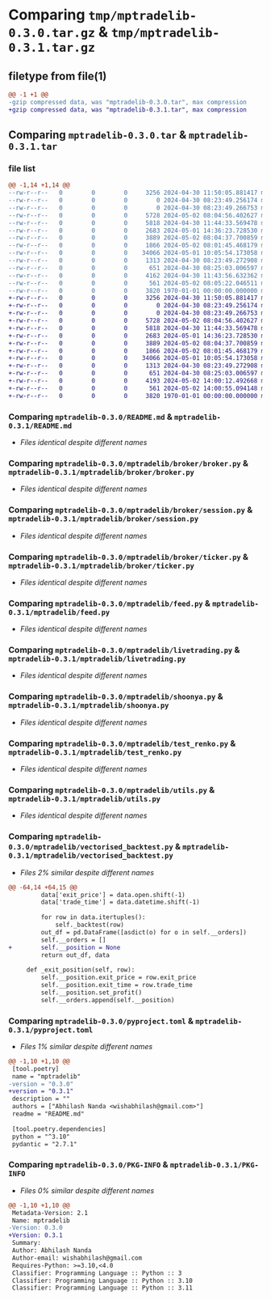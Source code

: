 # Comparing `tmp/mptradelib-0.3.0.tar.gz` & `tmp/mptradelib-0.3.1.tar.gz`

## filetype from file(1)

```diff
@@ -1 +1 @@
-gzip compressed data, was "mptradelib-0.3.0.tar", max compression
+gzip compressed data, was "mptradelib-0.3.1.tar", max compression
```

## Comparing `mptradelib-0.3.0.tar` & `mptradelib-0.3.1.tar`

### file list

```diff
@@ -1,14 +1,14 @@
--rw-r--r--   0        0        0     3256 2024-04-30 11:50:05.881417 mptradelib-0.3.0/README.md
--rw-r--r--   0        0        0        0 2024-04-30 08:23:49.256174 mptradelib-0.3.0/mptradelib/__init__.py
--rw-r--r--   0        0        0        0 2024-04-30 08:23:49.266753 mptradelib-0.3.0/mptradelib/broker/__init__.py
--rw-r--r--   0        0        0     5728 2024-05-02 08:04:56.402627 mptradelib-0.3.0/mptradelib/broker/broker.py
--rw-r--r--   0        0        0     5818 2024-04-30 11:44:33.569478 mptradelib-0.3.0/mptradelib/broker/session.py
--rw-r--r--   0        0        0     2683 2024-05-01 14:36:23.728530 mptradelib-0.3.0/mptradelib/broker/ticker.py
--rw-r--r--   0        0        0     3889 2024-05-02 08:04:37.700859 mptradelib-0.3.0/mptradelib/feed.py
--rw-r--r--   0        0        0     1866 2024-05-02 08:01:45.468179 mptradelib-0.3.0/mptradelib/livetrading.py
--rw-r--r--   0        0        0    34066 2024-05-01 10:05:54.173058 mptradelib-0.3.0/mptradelib/shoonya.py
--rw-r--r--   0        0        0     1313 2024-04-30 08:23:49.272908 mptradelib-0.3.0/mptradelib/test_renko.py
--rw-r--r--   0        0        0      651 2024-04-30 08:25:03.006597 mptradelib-0.3.0/mptradelib/utils.py
--rw-r--r--   0        0        0     4162 2024-04-30 11:43:56.632362 mptradelib-0.3.0/mptradelib/vectorised_backtest.py
--rw-r--r--   0        0        0      561 2024-05-02 08:05:22.046511 mptradelib-0.3.0/pyproject.toml
--rw-r--r--   0        0        0     3820 1970-01-01 00:00:00.000000 mptradelib-0.3.0/PKG-INFO
+-rw-r--r--   0        0        0     3256 2024-04-30 11:50:05.881417 mptradelib-0.3.1/README.md
+-rw-r--r--   0        0        0        0 2024-04-30 08:23:49.256174 mptradelib-0.3.1/mptradelib/__init__.py
+-rw-r--r--   0        0        0        0 2024-04-30 08:23:49.266753 mptradelib-0.3.1/mptradelib/broker/__init__.py
+-rw-r--r--   0        0        0     5728 2024-05-02 08:04:56.402627 mptradelib-0.3.1/mptradelib/broker/broker.py
+-rw-r--r--   0        0        0     5818 2024-04-30 11:44:33.569478 mptradelib-0.3.1/mptradelib/broker/session.py
+-rw-r--r--   0        0        0     2683 2024-05-01 14:36:23.728530 mptradelib-0.3.1/mptradelib/broker/ticker.py
+-rw-r--r--   0        0        0     3889 2024-05-02 08:04:37.700859 mptradelib-0.3.1/mptradelib/feed.py
+-rw-r--r--   0        0        0     1866 2024-05-02 08:01:45.468179 mptradelib-0.3.1/mptradelib/livetrading.py
+-rw-r--r--   0        0        0    34066 2024-05-01 10:05:54.173058 mptradelib-0.3.1/mptradelib/shoonya.py
+-rw-r--r--   0        0        0     1313 2024-04-30 08:23:49.272908 mptradelib-0.3.1/mptradelib/test_renko.py
+-rw-r--r--   0        0        0      651 2024-04-30 08:25:03.006597 mptradelib-0.3.1/mptradelib/utils.py
+-rw-r--r--   0        0        0     4193 2024-05-02 14:00:12.492668 mptradelib-0.3.1/mptradelib/vectorised_backtest.py
+-rw-r--r--   0        0        0      561 2024-05-02 14:00:55.094148 mptradelib-0.3.1/pyproject.toml
+-rw-r--r--   0        0        0     3820 1970-01-01 00:00:00.000000 mptradelib-0.3.1/PKG-INFO
```

### Comparing `mptradelib-0.3.0/README.md` & `mptradelib-0.3.1/README.md`

 * *Files identical despite different names*

### Comparing `mptradelib-0.3.0/mptradelib/broker/broker.py` & `mptradelib-0.3.1/mptradelib/broker/broker.py`

 * *Files identical despite different names*

### Comparing `mptradelib-0.3.0/mptradelib/broker/session.py` & `mptradelib-0.3.1/mptradelib/broker/session.py`

 * *Files identical despite different names*

### Comparing `mptradelib-0.3.0/mptradelib/broker/ticker.py` & `mptradelib-0.3.1/mptradelib/broker/ticker.py`

 * *Files identical despite different names*

### Comparing `mptradelib-0.3.0/mptradelib/feed.py` & `mptradelib-0.3.1/mptradelib/feed.py`

 * *Files identical despite different names*

### Comparing `mptradelib-0.3.0/mptradelib/livetrading.py` & `mptradelib-0.3.1/mptradelib/livetrading.py`

 * *Files identical despite different names*

### Comparing `mptradelib-0.3.0/mptradelib/shoonya.py` & `mptradelib-0.3.1/mptradelib/shoonya.py`

 * *Files identical despite different names*

### Comparing `mptradelib-0.3.0/mptradelib/test_renko.py` & `mptradelib-0.3.1/mptradelib/test_renko.py`

 * *Files identical despite different names*

### Comparing `mptradelib-0.3.0/mptradelib/utils.py` & `mptradelib-0.3.1/mptradelib/utils.py`

 * *Files identical despite different names*

### Comparing `mptradelib-0.3.0/mptradelib/vectorised_backtest.py` & `mptradelib-0.3.1/mptradelib/vectorised_backtest.py`

 * *Files 2% similar despite different names*

```diff
@@ -64,14 +64,15 @@
         data['exit_price'] = data.open.shift(-1)
         data['trade_time'] = data.datetime.shift(-1)
 
         for row in data.itertuples():
             self._backtest(row)
         out_df = pd.DataFrame([asdict(o) for o in self.__orders])
         self.__orders = []
+        self.__position = None
         return out_df, data
 
     def _exit_position(self, row):
         self.__position.exit_price = row.exit_price
         self.__position.exit_time = row.trade_time
         self.__position.set_profit()
         self.__orders.append(self.__position)
```

### Comparing `mptradelib-0.3.0/pyproject.toml` & `mptradelib-0.3.1/pyproject.toml`

 * *Files 1% similar despite different names*

```diff
@@ -1,10 +1,10 @@
 [tool.poetry]
 name = "mptradelib"
-version = "0.3.0"
+version = "0.3.1"
 description = ""
 authors = ["Abhilash Nanda <wishabhilash@gmail.com>"]
 readme = "README.md"
 
 [tool.poetry.dependencies]
 python = "^3.10"
 pydantic = "2.7.1"
```

### Comparing `mptradelib-0.3.0/PKG-INFO` & `mptradelib-0.3.1/PKG-INFO`

 * *Files 0% similar despite different names*

```diff
@@ -1,10 +1,10 @@
 Metadata-Version: 2.1
 Name: mptradelib
-Version: 0.3.0
+Version: 0.3.1
 Summary: 
 Author: Abhilash Nanda
 Author-email: wishabhilash@gmail.com
 Requires-Python: >=3.10,<4.0
 Classifier: Programming Language :: Python :: 3
 Classifier: Programming Language :: Python :: 3.10
 Classifier: Programming Language :: Python :: 3.11
```

